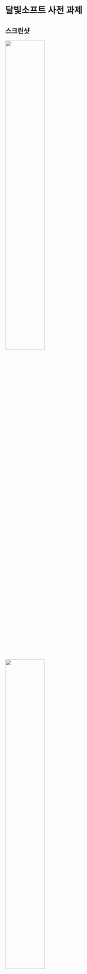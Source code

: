 # 달빛소프트 사전 과제

## 스크린샷

<img width="50%" src="https://user-images.githubusercontent.com/62510764/129557173-5dd1221d-02c7-47cf-aa50-9624e0640a04.jpg"/>
<img width="50%" src="https://user-images.githubusercontent.com/62510764/129557326-cebc9026-d780-4a83-a78e-cc6563e1e958.jpg"/>

## 사용 기술

- Kotlin
- Retrofit2 2.9.0
- DataBinding
- Glide 4.10.0
- ViewModel
- implementation 'de.hdodenhof:circleimageview:3.1.0'

## 시연 영상

https://youtu.be/XNkZy5J7DBg
